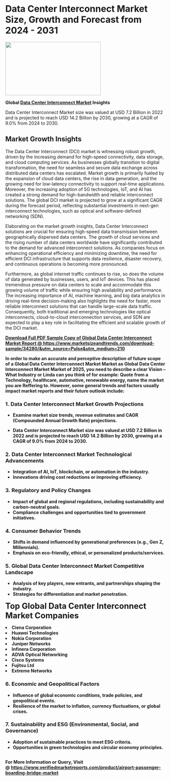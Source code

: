 <H1>Data Center Interconnect Market Size, Growth and Forecast from 2024 - 2031</H1><img class="aligncenter size-medium wp-image-584254" src="https://thirdeyenews.in/wp-content/uploads/2024/09/Global-Market-Research-300x168.jpeg" alt="" width="300" height="168" /><p><strong>Global&nbsp;<a href="https://www.marketsizeandtrends.com/download-sample/34280/&amp;utm_source=Pulse&amp;utm_medium=210">Data Center Interconnect Market</a> Insights</strong></p><p>Data Center Interconnect Market size was valued at USD 7.2 Billion in 2022 and is projected to reach USD 14.2 Billion by 2030, growing at a CAGR of 9.0% from 2024 to 2030.</p><p><h2>Market Growth Insights</h2> <p>The Data Center Interconnect (DCI) market is witnessing robust growth, driven by the increasing demand for high-speed connectivity, data storage, and cloud computing services. As businesses globally transition to digital transformation, the need for seamless and secure data exchange across distributed data centers has escalated. Market growth is primarily fueled by the expansion of cloud data centers, the rise in data generation, and the growing need for low-latency connectivity to support real-time applications. Moreover, the increasing adoption of 5G technologies, IoT, and AI has created a strong demand for high-bandwidth and reliable interconnect solutions. The global DCI market is projected to grow at a significant CAGR during the forecast period, reflecting substantial investments in next-gen interconnect technologies, such as optical and software-defined networking (SDN).</p> <p><strong><a href="sample-download-link"></a></strong></p> <p>Elaborating on the market growth insights, Data Center Interconnect solutions are crucial for ensuring high-speed data transmission between geographically dispersed data centers. The growth of cloud services and the rising number of data centers worldwide have significantly contributed to the demand for advanced interconnect solutions. As companies focus on enhancing operational efficiency and minimizing downtime, the need for efficient DCI infrastructure that supports data resilience, disaster recovery, and continuous operations is becoming more pronounced.</p> <p>Furthermore, as global internet traffic continues to rise, so does the volume of data generated by businesses, users, and IoT devices. This has placed tremendous pressure on data centers to scale and accommodate this growing volume of traffic while ensuring high availability and performance. The increasing importance of AI, machine learning, and big data analytics in driving real-time decision-making also highlights the need for faster, more reliable interconnect solutions that can handle large-scale data traffic. Consequently, both traditional and emerging technologies like optical interconnects, cloud-to-cloud interconnection services, and SDN are expected to play a key role in facilitating the efficient and scalable growth of the DCI market.</p> <p><strong><a href="more-information-link"></p><p><span class=""><strong>Download Full PDF Sample Copy of Global Data Center Interconnect Market Report</strong> @ <a href="https://www.marketsizeandtrends.com/download-sample/34280/&amp;utm_source=Pulse&amp;utm_medium=210" target="_blank">https://www.marketsizeandtrends.com/download-sample/34280/&amp;utm_source=Pulse&amp;utm_medium=210</a></span></p><p>In order to make an accurate and perceptive description of future scope of a Global&nbsp;Data Center Interconnect Market Market as Global&nbsp;Data Center Interconnect Market Market of 2025, you need to describe a clear Vision &ndash; What Industry or Linda can you think of for example: Quote from a Technology, healthcare, automotive, renewable energy, name the market you are Reffering to. However, some general trends and factors usually impact market reports and their future outlook include:</p><h3>1.&nbsp;<strong>Data Center Interconnect Market Growth Projections</strong></h3><ul><li>Examine market size trends, revenue estimates and CAGR (Compounded Annual Growth Rate) projections.</li><li><p>Data Center Interconnect Market size was valued at USD 7.2 Billion in 2022 and is projected to reach USD 14.2 Billion by 2030, growing at a CAGR of 9.0% from 2024 to 2030.</p></li></ul><h3>2.&nbsp;<strong>Data Center Interconnect Market Technological Advancements</strong></h3><ul><li>Integration of AI, IoT, blockchain, or automation in the industry.</li><li>Innovations driving cost reductions or improving efficiency.</li></ul><h3>3.&nbsp;<strong>Regulatory and Policy Changes</strong></h3><ul><li>Impact of global and regional regulations, including sustainability and carbon-neutral goals.</li><li>Compliance challenges and opportunities tied to government initiatives.</li></ul><h3>4.&nbsp;<strong>Consumer Behavior Trends</strong></h3><ul><li>Shifts in demand influenced by generational preferences (e.g., Gen Z, Millennials).</li><li>Emphasis on eco-friendly, ethical, or personalized products/services.</li></ul><h3>5.&nbsp;<strong>Global Data Center Interconnect Market Competitive Landscape</strong></h3><ul><li>Analysis of key players, new entrants, and partnerships shaping the industry.</li><li>Strategies for differentiation and market penetration.</li></ul><p data-pm-slice="1 1 []"><span style="color: inherit; font-family: inherit; font-size: 25px;">Top Global Data Center Interconnect Market Companies</span></p><div class="" data-test-id=""><p><li>Ciena Corporation</li><li> Huawei Technologies</li><li> Nokia Corporation</li><li> Juniper Networks</li><li> Infinera Corporation</li><li> ADVA Optical Networking</li><li> Cisco Systems</li><li> Fujitsu Ltd</li><li> Extreme Networks</li></p></div><h3>6.&nbsp;<strong>Economic and Geopolitical Factors</strong></h3><ul><li>Influence of global economic conditions, trade policies, and geopolitical events.</li><li>Resilience of the market to inflation, currency fluctuations, or global crises.</li></ul><h3>7.&nbsp;<strong>Sustainability and ESG (Environmental, Social, and Governance)</strong></h3><ul><li>Adoption of sustainable practices to meet ESG criteria.</li><li>Opportunities in green technologies and circular economy principles.</li></ul><h2><strong style="font-size: 14px;">For More Information or Query, Visit @&nbsp;</strong><a style="background-color: #ffffff; font-size: 14px;" href="https://www.marketsizeandtrends.com/report/data-center-interconnect-market/" target="_blank">https://www.verifiedmarketreports.com/product/airport-passenger-boarding-bridge-market</a></h2>
